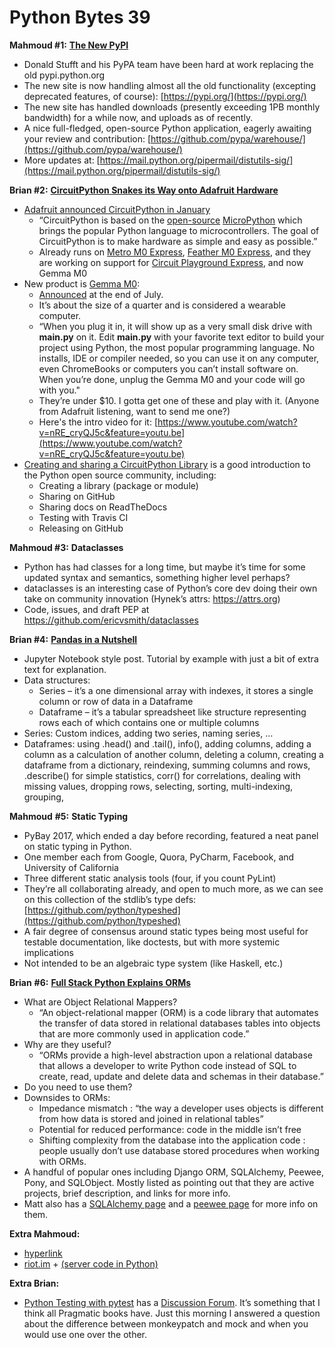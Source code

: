 # Python Bytes 39
**Mahmoud #1:** [**The New PyPI**](https://pypi.org/)

- Donald Stufft and his PyPA team have been hard at work replacing the old pypi.python.org
- The new site is now handling almost all the old functionality (excepting deprecated features, of course): [https://pypi.org/](https://pypi.org/)
- The new site has handled downloads (presently exceeding 1PB monthly bandwidth) for a while now, and uploads as of recently.
- A nice full-fledged, open-source Python application, eagerly awaiting your review and contribution: [https://github.com/pypa/warehouse/](https://github.com/pypa/warehouse/)
- More updates at: [https://mail.python.org/pipermail/distutils-sig/](https://mail.python.org/pipermail/distutils-sig/)

**Brian #2:** [**CircuitPython Snakes its Way onto Adafruit Hardware**](http://makezine.com/2017/08/11/circuitpython-snakes-way-adafruit-hardware/)

- [Adafruit announced CircuitPython in January](https://blog.adafruit.com/2017/01/09/welcome-to-the-adafruit-circuitpython-beta/)
  - “CircuitPython is based on the [open-source](https://github.com/micropython/micropython) [MicroPython](https://micropython.org/) which brings the popular Python language to microcontrollers. The goal of CircuitPython is to make hardware as simple and easy as possible.”
  - Already runs on [Metro M0 Express](https://www.adafruit.com/product/3505), [Feather M0 Express](https://www.adafruit.com/product/3403), and they are working on support for [Circuit Playground Express](https://www.adafruit.com/product/3333), and now Gemma M0
- New product is [Gemma M0](https://www.adafruit.com/product/3501):
  - [Announced](https://blog.adafruit.com/2017/07/27/new-product-adafruit-gemma-m0-miniature-wearable-electronic-platform/) at the end of July.
  - It’s about the size of a quarter and is considered a wearable computer.
  - “When you plug it in, it will show up as a very small disk drive with **main.py** on it. Edit **main.py** with your favorite text editor to build your project using Python, the most popular programming language. No installs, IDE or compiler needed, so you can use it on any computer, even ChromeBooks or computers you can’t install software on. When you’re done, unplug the Gemma M0 and your code will go with you."
  - They’re under $10. I gotta get one of these and play with it. (Anyone from Adafruit listening, want to send me one?)
  - Here's the intro video for it: [https://www.youtube.com/watch?v=nRE_cryQJ5c&feature=youtu.be](https://www.youtube.com/watch?v=nRE_cryQJ5c&feature=youtu.be)
- [Creating and sharing a CircuitPython Library](https://learn.adafruit.com/creating-and-sharing-a-circuitpython-library) is a good introduction to the Python open source community, including:
  - Creating a library (package or module)
  - Sharing on GitHub
  - Sharing docs on ReadTheDocs
  - Testing with Travis CI
  - Releasing on GitHub

**Mahmoud #3:** **Dataclasses**

- Python has had classes for a long time, but maybe it’s time for some updated syntax and semantics, something higher level perhaps?
- dataclasses is an interesting case of Python’s core dev doing their own take on community innovation (Hynek’s attrs: https://attrs.org)
- Code, issues, and draft PEP at https://github.com/ericvsmith/dataclasses

**Brian #4:** [**Pandas in a Nutshell**](http://kanoki.org/2017/07/16/pandas-in-a-nutshell/)

- Jupyter Notebook style post. Tutorial by example with just a bit of extra text for explanation.
- Data structures:
  - Series – it’s a one dimensional array with indexes, it stores a single column or row of data in a Dataframe
  - Dataframe – it’s a tabular spreadsheet like structure representing rows each of which contains one or multiple columns
- Series: Custom indices, adding two series, naming series, …
- Dataframes: using .head() and .tail(), info(), adding columns, adding a column as a calculation of another column, deleting a column, creating a dataframe from a dictionary, reindexing, summing columns and rows, .describe() for simple statistics, corr() for correlations, dealing with missing values, dropping rows, selecting, sorting, multi-indexing, grouping, 

**Mahmoud** **#5:** **Static Typing**

- PyBay 2017, which ended a day before recording, featured a neat panel on static typing in Python.
- One member each from Google, Quora, PyCharm, Facebook, and University of California
- Three different static analysis tools (four, if you count PyLint)
- They’re all collaborating already, and open to much more, as we can see on this collection of the stdlib’s type defs: [https://github.com/python/typeshed](https://github.com/python/typeshed)
- A fair degree of consensus around static types being most useful for testable documentation, like doctests, but with more systemic implications
- Not intended to be an algebraic type system (like Haskell, etc.)

**Brian** **#6:**  [**Full Stack Python Explains ORMs**](https://www.fullstackpython.com/object-relational-mappers-orms.html)

- What are Object Relational Mappers?
  - “An object-relational mapper (ORM) is a code library that automates the transfer of data stored in relational databases tables into objects that are more commonly used in application code.”
- Why are they useful?
  - “ORMs provide a high-level abstraction upon a relational database that allows a developer to write Python code instead of SQL to create, read, update and delete data and schemas in their database.”
- Do you need to use them?
- Downsides to ORMs:
  - Impedance mismatch : “the way a developer uses objects is different from how data is stored and joined in relational tables”
  - Potential for reduced performance: code in the middle isn’t free
  - Shifting complexity from the database into the application code : people usually don’t use database stored procedures when working with ORMs.
- A handful of popular ones including Django ORM, SQLAlchemy, Peewee, Pony, and SQLObject. Mostly listed as pointing out that they are active projects, brief description, and links for more info.
- Matt also has a [SQLAlchemy page](https://www.fullstackpython.com/sqlalchemy.html) and a [peewee page](https://www.fullstackpython.com/peewee.html) for more info on them.

 
**Extra Mahmoud:**

- [hyperlink](https://github.com/python-hyper/hyperlink)
- [riot.im](https://riot.im) + [](https://riot.im)[(server code in Python)](https://github.com/matrix-org/synapse)

**Extra Brian:**

- [Python Testing with pytest](https://pragprog.com/book/bopytest/python-testing-with-pytest) has a [Discussion Forum](https://forums.pragprog.com/forums/438). It’s something that I think all Pragmatic books have. Just this morning I answered a question about the difference between monkeypatch and mock and when you would use one over the other.





